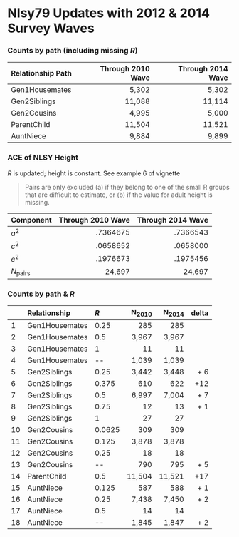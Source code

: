 # Nlsy79 Updates with 2012 & 2014 Survey Waves

### Counts by path (including missing *R*)
| Relationship Path  | Through 2010 Wave | Through 2014 Wave |
| :----------------- | ----------------: | ----------------: |
| Gen1Housemates     |             5,302 |             5,302 |
| Gen2Siblings       |            11,088 |            11,114 |
| Gen2Cousins        |             4,995 |             5,000 |
| ParentChild        |            11,504 |            11,521 |
| AuntNiece          |             9,884 |             9,899 |

### ACE of NLSY Height

*R* is updated; height is constant.  See example 6 of vignette
> Pairs are only excluded (a) if they belong to one of the small R groups that are difficult to estimate, or (b) if the value for adult height is missing.

| Component                  | Through 2010 Wave | Through 2014 Wave |
| :------------------------- | ----------------: | ----------------: |
| <em>a</em><sup>2</sup>     |          .7364675 |          .7366543 |
| <em>c</em><sup>2</sup>     |          .0658652 |          .0658000 |
| <em>e</em><sup>2</sup>     |          .1976673 |          .1975456 |
| <em>N</em><sub>pairs</sub> |            24,697 |            24,697 |

### Counts by path & *R*

|    | Relationship     | <em>R</em> | N<sub>2010</sub> | N<sub>2014</sub> | delta    |
| -- | :-------------   | :------  | ------: | --------: | ---:  |
|  1 | Gen1Housemates   |  0.25    |     285 |       285 |     |
|  2 | Gen1Housemates   |  0.5     |   3,967 |     3,967 |     |
|  3 | Gen1Housemates   |  1       |      11 |        11 |     |
|  4 | Gen1Housemates   | --       |   1,039 |     1,039 |     |
|  5 | Gen2Siblings     |  0.25    |   3,442 |     3,448 | + 6 |
|  6 | Gen2Siblings     |  0.375   |     610 |       622 | +12 |
|  7 | Gen2Siblings     |  0.5     |   6,997 |     7,004 | + 7 |
|  8 | Gen2Siblings     |  0.75    |      12 |        13 | + 1 |
|  9 | Gen2Siblings     |  1       |      27 |        27 |     |
| 10 | Gen2Cousins      |  0.0625  |     309 |       309 |     |
| 11 | Gen2Cousins      |  0.125   |   3,878 |     3,878 |     |
| 12 | Gen2Cousins      |  0.25    |      18 |        18 |     |
| 13 | Gen2Cousins      | --       |     790 |       795 | + 5 |
| 14 | ParentChild      |  0.5     |  11,504 |    11,521 | +17 |
| 15 | AuntNiece        |  0.125   |     587 |       588 | + 1 |
| 16 | AuntNiece        |  0.25    |   7,438 |     7,450 | + 2 |
| 17 | AuntNiece        |  0.5     |      14 |        14 |     |
| 18 | AuntNiece        | --       |   1,845 |     1,847 | + 2 |
